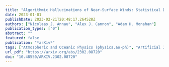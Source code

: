 ```yaml
---
title: "Algorithmic Hallucinations of Near-Surface Winds: Statistical Downscaling with Generative Adversarial Networks to Convection-Permitting Scales"
date: 2023-01-01
publishDate: 2023-02-21T20:48:17.264528Z
authors: ["Nicolaas J. Annau", "Alex J. Cannon", "Adam H. Monahan"]
publication_types: ["0"]
abstract: ""
featured: false
publication: "*arXiv*"
tags: ["Atmospheric and Oceanic Physics (physics.ao-ph)", "Artificial Intelligence (cs.AI)", "Computer Vision and Pattern Recognition (cs.CV)", "Machine Learning (cs.LG)", "FOS: Physical sciences", "FOS: Physical sciences", "FOS: Computer and information sciences", "FOS: Computer and information sciences"]
url_pdf: "https://arxiv.org/abs/2302.08720"
doi: "10.48550/ARXIV.2302.08720"
---
```


